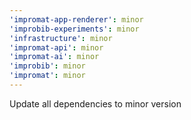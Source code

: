 ```yaml
---
'impromat-app-renderer': minor
'improbib-experiments': minor
'infrastructure': minor
'impromat-api': minor
'impromat-ai': minor
'improbib': minor
'impromat': minor
---
```


Update all dependencies to minor version

